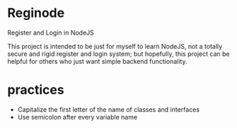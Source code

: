 # Reginode
Register and Login in NodeJS

This project is intended to be just for myself to learn NodeJS, not a totally secure and rigid register and login system; but hopefully, this project can be helpful for others who just want simple backend functionality.

# practices

- Capitalize the first letter of the name of classes and interfaces
- Use semicolon after every variable name
